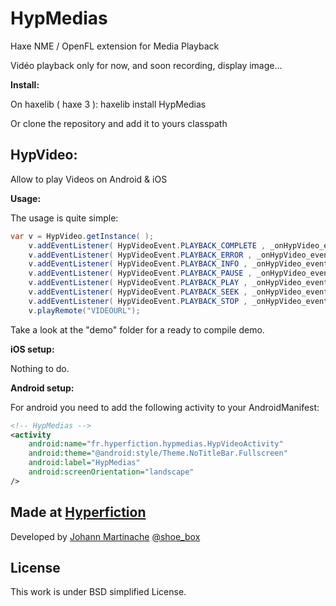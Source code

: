 HypMedias
=========

Haxe NME / OpenFL extension for Media Playback

Vidéo playback only for now, and soon recording, display image...

__Install:__

On haxelib ( haxe 3 ):
haxelib install HypMedias

Or clone the repository and add it to yours classpath


HypVideo:
-----------------------------

Allow to play Videos on Android & iOS

__Usage:__

The usage is quite simple:
```java
var v = HypVideo.getInstance( );
	v.addEventListener( HypVideoEvent.PLAYBACK_COMPLETE , _onHypVideo_event );
	v.addEventListener( HypVideoEvent.PLAYBACK_ERROR , _onHypVideo_event );
	v.addEventListener( HypVideoEvent.PLAYBACK_INFO , _onHypVideo_event );
	v.addEventListener( HypVideoEvent.PLAYBACK_PAUSE , _onHypVideo_event );
	v.addEventListener( HypVideoEvent.PLAYBACK_PLAY , _onHypVideo_event );
	v.addEventListener( HypVideoEvent.PLAYBACK_SEEK , _onHypVideo_event );
	v.addEventListener( HypVideoEvent.PLAYBACK_STOP , _onHypVideo_event );
	v.playRemote("VIDEOURL");
```

Take a look at the "demo" folder for a ready to compile demo.

__iOS setup:__

Nothing to do.

__Android setup:__

For android you need to add the following activity to your AndroidManifest:
```xml
<!-- HypMedias -->
<activity
	android:name="fr.hyperfiction.hypmedias.HypVideoActivity"
	android:theme="@android:style/Theme.NoTitleBar.Fullscreen"
	android:label="HypMedias"
	android:screenOrientation="landscape"
/>
```

Made at [Hyperfiction](http://hyperfiction.fr)
--------------------
Developed by [Johann Martinache](https://github.com/shoebox) [@shoe_box](https://twitter.com/shoe_box)

License
-------
This work is under BSD simplified License.

